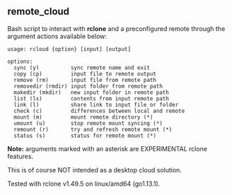 remote_cloud
---

Bash script to interact with **rclone** and a preconfigured
remote through the argument actions available below:

```
usage: rcloud {option} [input] [output]

options:
  sync (y)          sync remote name and exit
  copy (cp)         input file to remote output
  remove (rm)       input file from remote path
  removedir (rmdir) input folder from remote path
  makedir (mkdir)   new input folder in remote path
  list (ls)         contents from input remote path
  link (l)          share link to input file or folder
  check (c)         differences between local and remote
  mount (m)         mount remote directory (*)
  umount (u)        stop remote mount syncing (*)
  remount (r)       try and refresh remote mount (*)
  status (s)        status for remote mount (*)
```

**Note:** arguments marked with an asterisk are EXPERIMENTAL rclone features.

This is of course NOT intended as a desktop cloud solution.

Tested with rclone v1.49.5 on linux/amd64 (go1.13.1).